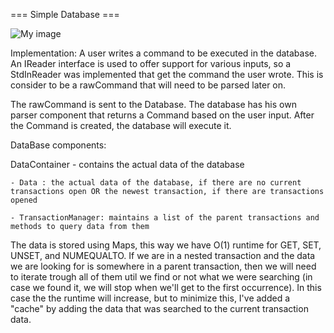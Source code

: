 === Simple Database ===

![My image](https://docs.google.com/drawings/d/11oBJxJibTMvyJCTblzJQNf3UxrgOxjN0pd-adgO1hA8/pub?w=958&h=588)


Implementation:
A user writes a command to be executed in the database. An IReader interface is used to offer support for various inputs,
so a StdInReader was implemented that get the command the user wrote. This is consider to be a rawCommand that will need to
be parsed later on.

The rawCommand is sent to the Database. The database has his own parser component that returns a Command based on the
user input. After the Command is created, the database will execute it.

DataBase components:

DataContainer - contains the actual data of the database

    - Data : the actual data of the database, if there are no current transactions open OR the newest transaction, if there are transactions opened

    - TransactionManager: maintains a list of the parent transactions and methods to query data from them


The data is stored using Maps, this way we have O(1) runtime for GET, SET, UNSET, and NUMEQUALTO. If we are in a nested transaction
and the data we are looking for is somewhere in a parent transaction, then we will need to iterate trough all of them util we find or not
what we were searching (in case we found it, we will stop when we'll get to the first occurrence). In this case the the runtime will increase, but
to minimize this, I've added a "cache" by adding the data that was searched to the current transaction data.

